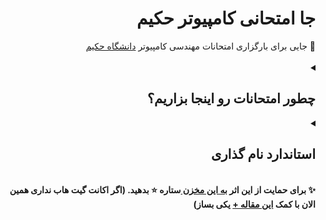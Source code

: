 <div dir='rtl'>
  <h1>جا امتحانی کامپیوتر حکیم</h1>
📃 جایی برای بارگزاری امتحانات مهندسی کامپیوتر
  <a href='https://github.com/EnAnsari/EnAnsari/blob/main/list-of-hsu.md'>دانشگاه حکیم</a>
<br><br>

  
<details>
  <summary><h2>چطور امتحانات رو اینجا بزاریم؟</h2></summary>
برای اینکار میتونی اونا رو به تلگرامم بفرستی یا ایمیلش کنی یا با استفاده از pr گیت هاب آپلود کنی. برای اینکار میتونی مقاله زیر رو بخونی!<br><br>
💥 <a href="https://vrgl.ir/dZwVL">آموزش پول ریکوئست در گیت هاب<a> (اگر میخوای اسمت توی مشارکت کننده‌ها باشه هم میتونی بخونی)
  <div dir="ltr">
    📧 Email: <a href="mailto:rahmat2022a@gmail.com">rahmat2022a@gmail.com</a>
    <br>
    🚀 Telegram: <a href="https://t.me/EnAnsari">@EnAnsari</a>
  </div>
  🆘 اگر با آپلود فایل‌های بزرگ تو گیت مشکل داری 
  <a href='https://medium.com/junior-dev/how-to-use-git-lfs-large-file-storage-to-push-large-files-to-github-41c8db1e2d65'>این مقاله +</a>
  رو بخون!
</details>
<details>
  <summary><h2>استاندارد نام گذاری</h2></summary>
  همه فایل‌ها باید توی پوشه
  <a href='https://github.com/EnAnsari/quiz-hsu/tree/main/quiz'>quiz</a>
  باشن. توی پوشه quiz برای هر درس یک پوشه هست. توی هر پوشه هم اسم استاد هست. توی پوشه‌ای که اسم استاده فایل‌های اون استاد برای اون درس قرار دارند. نام گذاری خود فایل به صورت زیره . . .<br>
  1️⃣ اول از همه سال اامتحانه (مثلا 1399) بعدش هم اگر ترم مهر بود 1 و اگر بهمن بود 2<br>
  2️⃣ در ادامه باید گفته بشه که میانترمه (midterm) و اگر پایانترمه(final)<br>
  3️⃣ حالا اگر چند تا امتحان بود (مثل خیلی از استادا که بیشتر از یک میانترم میگیرن) شماره اون امتحان رو هم میزاریم (مثلا برای امتحان چهارم عدد 4)<br>
  4️⃣ در نهایت اگر فایل امتحان به صورت چند تایی هست (یعنی سه تا عکسه مثلا) باید یه حرف v و جلوش شماره اونو بنویسیم. (v1)<br>
  ⛔ <b>بین همه اینها هم باید از دش یا خط فاصله استفاده کنیم.<b>
    <br>
    پس به طور خلاصه به صورت زیر است:
    <br><div dir='ltr'>
    [سال امتحان]-[ترم اول یا دوم سال]-[میانترم یا پایانترم]-[چندمین امتحان است]-v[اگر چند فایل است شماره فایل]
    <br><br>☑️ example: 1399-2-midterm-2-v2.pdf (فایل دوم دومین میانترم ترم بهمن ۱۳۹۹)
    </div>
  </details><br>
  ✨ برای حمایت از این اثر 
  <a href='https://github.com/EnAnsari/quiz-hsu'>به این مخزن </a>
  ستاره ⭐ بدهید. (اگر اکانت گیت هاب نداری همین الان با کمک 
  <a href='https://vrgl.ir/hGsW9'>این مقاله +</a>
   یکی بساز)
  </div>
